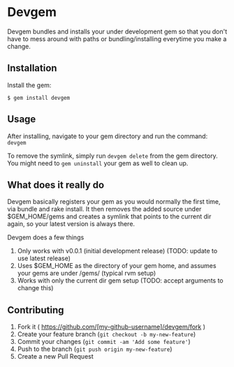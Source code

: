 # Devgem

Devgem bundles and installs your under development gem so that you don't have to mess around with paths or bundling/installing everytime you make a change.

## Installation

Install the gem:

    $ gem install devgem

## Usage

After installing, navigate to your gem directory and run the command: `devgem`

To remove the symlink, simply run `devgem delete` from the gem directory. You might need to `gem uninstall` your gem as well to clean up.

## What does it really do

Devgem basically registers your gem as you would normally the first time, via bundle and rake install. It then removes the added source under $GEM_HOME/gems and creates a symlink that points to the current dir again, so your latest version is always there.

Devgem does a few things

1. Only works with v0.0.1 (initial development release) (TODO: update to use latest release)
2. Uses $GEM_HOME as the directory of your gem home, and assumes your gems are under /gems/ (typical rvm setup)
3. Works with only the current dir gem setup (TODO: accept arguments to change this)

## Contributing

1. Fork it ( https://github.com/[my-github-username]/devgem/fork )
2. Create your feature branch (`git checkout -b my-new-feature`)
3. Commit your changes (`git commit -am 'Add some feature'`)
4. Push to the branch (`git push origin my-new-feature`)
5. Create a new Pull Request
